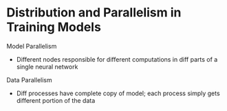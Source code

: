 # Distribution and Parallelism in Training Models
Model Parallelism
- Different nodes responsible for different computations in diff parts of a single neural network

Data Parallelism
- Diff processes have complete copy of model; each process simply gets different portion of the data




